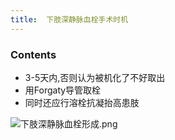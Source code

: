 ```yaml
---
title:  下肢深静脉血栓手术时机
--- 
```


### Contents
- 3-5天内,否则认为被机化了不好取出
- 用Forgaty导管取栓
- 同时还应行溶栓抗凝抬高患肢

![下肢深静脉血栓形成.png](/note-images/下肢深静脉血栓形成.png)
